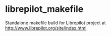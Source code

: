 # librepilot_makefile

Standalone makefile build for Librepilot project at http://www.librepilot.org/site/index.html
